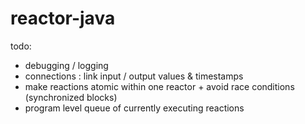 # reactor-java

todo:
- debugging / logging
- connections : link input / output values & timestamps
- make reactions atomic within one reactor + avoid race conditions (synchronized blocks)
- program level queue of currently executing reactions

